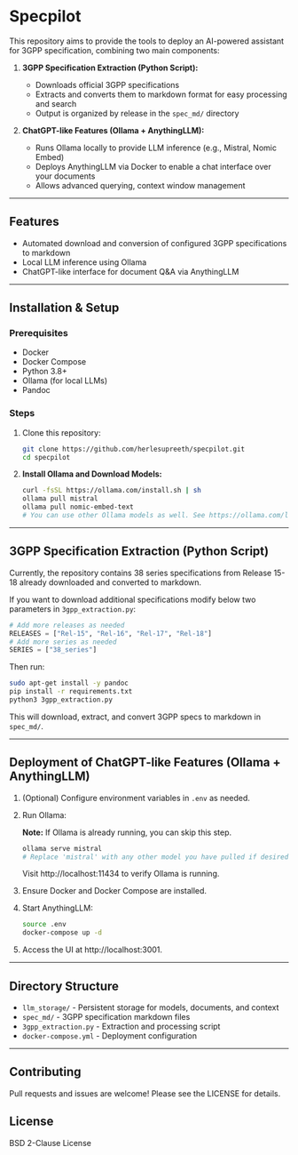 
# Specpilot

This repository aims to provide the tools to deploy an AI-powered assistant for 3GPP specification, combining two main components:

1. **3GPP Specification Extraction (Python Script):**
   - Downloads official 3GPP specifications
   - Extracts and converts them to markdown format for easy processing and search
   - Output is organized by release in the `spec_md/` directory

2. **ChatGPT-like Features (Ollama + AnythingLLM):**
   - Runs Ollama locally to provide LLM inference (e.g., Mistral, Nomic Embed)
   - Deploys AnythingLLM via Docker to enable a chat interface over your documents
   - Allows advanced querying, context window management

---

## Features
- Automated download and conversion of configured 3GPP specifications to markdown
- Local LLM inference using Ollama
- ChatGPT-like interface for document Q&A via AnythingLLM

---

## Installation & Setup

### Prerequisites
- Docker
- Docker Compose
- Python 3.8+
- Ollama (for local LLMs)
- Pandoc

### Steps
1. Clone this repository:
   ```bash
   git clone https://github.com/herlesupreeth/specpilot.git
   cd specpilot
   ```

2. **Install Ollama and Download Models:**
   ```bash
   curl -fsSL https://ollama.com/install.sh | sh
   ollama pull mistral
   ollama pull nomic-embed-text
   # You can use other Ollama models as well. See https://ollama.com/library for available models.
   ```

---

## 3GPP Specification Extraction (Python Script)

Currently, the repository contains 38 series specifications from Release 15-18 already downloaded and converted to markdown.

If you want to download additional specifications modify below two parameters in `3gpp_extraction.py`:

```python
# Add more releases as needed
RELEASES = ["Rel-15", "Rel-16", "Rel-17", "Rel-18"]
# Add more series as needed
SERIES = ["38_series"]
```

Then run:

```bash
sudo apt-get install -y pandoc
pip install -r requirements.txt
python3 3gpp_extraction.py
```

This will download, extract, and convert 3GPP specs to markdown in `spec_md/`.

---

## Deployment of ChatGPT-like Features (Ollama + AnythingLLM)

1. (Optional) Configure environment variables in `.env` as needed.

2. Run Ollama:

   **Note:** If Ollama is already running, you can skip this step.
   ```bash
   ollama serve mistral
   # Replace 'mistral' with any other model you have pulled if desired.
   ```
   Visit http://localhost:11434 to verify Ollama is running.

3. Ensure Docker and Docker Compose are installed.

4. Start AnythingLLM:
   ```bash
   source .env
   docker-compose up -d
   ```

5. Access the UI at http://localhost:3001.

---

## Directory Structure
- `llm_storage/` - Persistent storage for models, documents, and context
- `spec_md/` - 3GPP specification markdown files
- `3gpp_extraction.py` - Extraction and processing script
- `docker-compose.yml` - Deployment configuration

---

## Contributing
Pull requests and issues are welcome! Please see the LICENSE for details.

## License
BSD 2-Clause License

